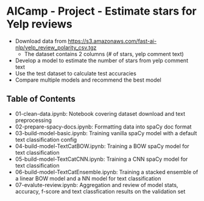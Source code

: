 # AICamp - Project - Estimate stars for Yelp reviews

- Download data from https://s3.amazonaws.com/fast-ai-nlp/yelp_review_polarity_csv.tgz
    - The dataset contains 2 columns (# of stars, yelp comment text)
- Develop a model to estimate the number of stars from yelp comment text
- Use the test dataset to calculate test accuracies
- Compare multiple models and recommend the best model

## Table of Contents

- 01-clean-data.ipynb: Notebook covering dataset download and text preprocessing
- 02-prepare-spacy-docs.ipynb: Formatting data into spaCy doc format
- 03-build-model-basic.ipynb: Training vanilla spaCy model with a default text classification config
- 04-build-model-TextCatBOW.ipynb: Training a BOW spaCy model for text classification
- 05-build-model-TextCatCNN.ipynb: Training a CNN spaCy model for text classification
- 06-build-model-TextCatEnsemble.ipynb: Training a stacked ensemble of a linear BOW model and a NN model for text classification
- 07-evalute-review.ipynb: Aggregation and review of model stats, accuracy, f-score and text classfication results on the validation set
